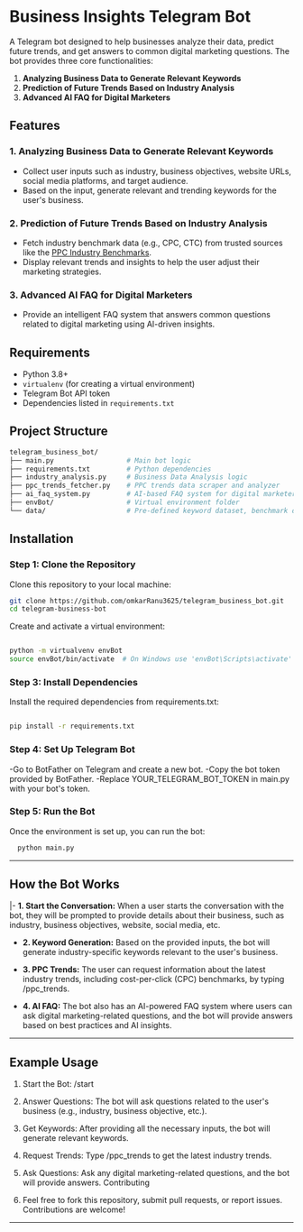 # Business Insights Telegram Bot

A Telegram bot designed to help businesses analyze their data, predict future trends, and get answers to common digital marketing questions. The bot provides three core functionalities:

1. **Analyzing Business Data to Generate Relevant Keywords**
2. **Prediction of Future Trends Based on Industry Analysis**
3. **Advanced AI FAQ for Digital Marketers**

## Features

### 1. Analyzing Business Data to Generate Relevant Keywords
- Collect user inputs such as industry, business objectives, website URLs, social media platforms, and target audience.
- Based on the input, generate relevant and trending keywords for the user's business.

### 2. Prediction of Future Trends Based on Industry Analysis
- Fetch industry benchmark data (e.g., CPC, CTC) from trusted sources like the [PPC Industry Benchmarks](https://databox.com/ppc-industry-benchmarks).
- Display relevant trends and insights to help the user adjust their marketing strategies.

### 3. Advanced AI FAQ for Digital Marketers
- Provide an intelligent FAQ system that answers common questions related to digital marketing using AI-driven insights.

## Requirements

- Python 3.8+
- `virtualenv` (for creating a virtual environment)
- Telegram Bot API token
- Dependencies listed in `requirements.txt`

## Project Structure
```bash
telegram_business_bot/ 
├── main.py                  # Main bot logic 
├── requirements.txt         # Python dependencies 
├── industry_analysis.py     # Business Data Analysis logic 
├── ppc_trends_fetcher.py    # PPC trends data scraper and analyzer 
├── ai_faq_system.py         # AI-based FAQ system for digital marketers 
├── envBot/                  # Virtual environment folder 
└── data/                    # Pre-defined keyword dataset, benchmark data
```

## Installation

### Step 1: Clone the Repository

Clone this repository to your local machine:

```bash
git clone https://github.com/omkarRanu3625/telegram_business_bot.git
cd telegram-business-bot

```

Create and activate a virtual environment:

```bash

python -m virtualvenv envBot
source envBot/bin/activate  # On Windows use 'envBot\Scripts\activate'

```


### Step 3: Install Dependencies
Install the required dependencies from requirements.txt:

```bash

pip install -r requirements.txt

```


### Step 4: Set Up Telegram Bot

-Go to BotFather on Telegram and create a new bot.
-Copy the bot token provided by BotFather.
-Replace YOUR_TELEGRAM_BOT_TOKEN in main.py with your bot's token.


### Step 5: Run the Bot
Once the environment is set up, you can run the bot:

```bash
  python main.py  

```  
---
 
## How the Bot Works

|- **1. Start the Conversation:** When a user starts the conversation with the bot, they will be prompted to provide details about their business, such as industry, business objectives, website, social media, etc.
- **2. Keyword Generation:** Based on the provided inputs, the bot will generate industry-specific keywords relevant to the user's business.

- **3. PPC Trends:** The user can request information about the latest industry trends, including cost-per-click (CPC) benchmarks, by typing /ppc_trends.

- **4. AI FAQ:** The bot also has an AI-powered FAQ system where users can ask digital marketing-related questions, and the bot will provide answers based on best practices and AI insights.

---

## Example Usage
 1. Start the Bot: /start
 2. Answer Questions: The bot will ask questions related to the user's business (e.g., industry, business objective, etc.).

 3. Get Keywords: After providing all the necessary inputs, the bot will generate relevant keywords.
 4. Request Trends: Type /ppc_trends to get the latest industry trends.
 5. Ask Questions: Ask any digital marketing-related questions, and the bot will provide answers.
Contributing
 6. Feel free to fork this repository, submit pull requests, or report issues. Contributions are welcome!

---
